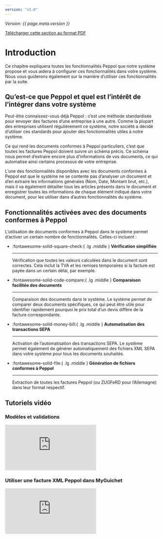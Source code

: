 ```yaml
---
version: "v1.0"
---
```


<span class="version-label">*Version: {{ page.meta.version }}*</span>

<div class="no-pdf">
  <a class="md-button print-button" href="../../pdfs/fr/Peppol-Introduction.pdf" target="_blank">
    Télécharger cette section au format PDF
  </a>
</div>

# Introduction

Ce chapitre expliquera toutes les fonctionnalités Peppol que notre
système propose et vous aidera à configurer ces fonctionnalités dans
votre système. Nous vous guiderons également sur la manière d’utiliser
ces fonctionnalités par la suite.

## Qu’est-ce que Peppol et quel est l’intérêt de l’intégrer dans votre système

Peut-être connaissez-vous déjà Peppol : c’est une méthode standardisée
pour envoyer des factures d’une entreprise à une autre. Comme la plupart
des entreprises utilisent régulièrement ce système, notre société a
décidé d’utiliser ces standards pour ajouter des fonctionnalités utiles
à notre système.

Ce qui rend les documents conformes à Peppol particuliers, c’est que
toutes les factures Peppol doivent suivre un schéma précis. Ce schéma
nous permet d’extraire encore plus d’informations de vos documents, ce
qui automatise ainsi certains processus de votre entreprise.

L’une des fonctionnalités disponibles avec les documents conformes à
Peppol est que le système ne se contente pas d’analyser un document et
d’en extraire les informations générales (Nom, Date, Montant brut,
etc.), mais il va également détailler tous les articles présents dans le
document et enregistrer toutes les informations de chaque élément
indiqué dans votre document, pour les utiliser dans d’autres
fonctionnalités du système.

## Fonctionnalités activées avec des documents conformes à Peppol

L’utilisation de documents conformes à Peppol dans le système permet
d’activer un certain nombre de fonctionnalités. Celles-ci incluent :

<div class="grid cards" markdown>

-   :fontawesome-solid-square-check:{ .lg .middle } __Vérification simplifiée__

    ---

    Vérification que toutes les valeurs calculées dans le document sont
    correctes. Cela inclut la TVA et les remises temporaires si la facture
    est payée dans un certain délai, par exemple.

-   :fontawesome-solid-code-compare:{ .lg .middle } __Comparaison facilitée des documents__

    ---

    Comparaison des documents dans le système. Le système permet de comparer
    deux documents spécifiques, ce qui peut être utile pour identifier
    rapidement pourquoi le prix total d’un devis diffère de la facture
    correspondante.
    
-   :fontawesome-solid-money-bill:{ .lg .middle } __Automatisation des transactions SEPA__

    ---

    Activation de l’automatisation des transactions SEPA. Le système permet
    également de générer automatiquement des fichiers XML SEPA dans votre
    système pour tous les documents souhaités.

-   :fontawesome-solid-file:{ .lg .middle } __Génération de fichiers conformes à Peppol__

    ---

    Extraction de toutes les factures Peppol (ou ZUGFeRD pour l’Allemagne)
    dans leur format respectif.

</div>

<div class="no-pdf">

<h2>Tutoriels vidéo</h2>

<h3>Modèles et validations</h3>

<div class = "responsive-video">

<iframe src="https://www.youtube.com/embed/lNJGSv49YfE?si=FzSBlISekvQkyVie" frameborder="0" allow="accelerometer; autoplay; clipboard-write; encrypted-media; gyroscope; picture-in-picture; web-share" referrerpolicy="strict-origin-when-cross-origin" allowfullscreen></iframe>

</div>

<h3>Utiliser une facture XML Peppol dans MyGuichet</h3>

<div class = "responsive-video">

<iframe src="https://www.youtube.com/embed/UT8Y1BuAfcg?si=xDGsZVIdCWX7u1S-" frameborder="0" allow="accelerometer; autoplay; clipboard-write; encrypted-media; gyroscope; picture-in-picture; web-share" referrerpolicy="strict-origin-when-cross-origin" allowfullscreen></iframe>

</div>

</div>

